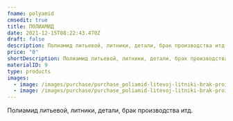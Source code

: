 ```yaml
---
fname: polyamid
cmsedit: true
title: ПОЛИАМИД
date: 2021-12-15T08:22:43.470Z
draft: false
description: Полиамид литьевой, литники, детали, брак производства итд.
price: "0"
shortDescription: Полиамид литьевой, литники, детали, брак производства итд.
materialID: 9
type: products
images:
  - image: /images/purchase/purchase_poliamid-litevoj-litniki-brak-proizvodstva-1.jpg
  - image: /images/purchase/purchase_poliamid-litevoj-litniki-brak-proizvodstva-2.jpg
---
```

Полиамид литьевой, литники, детали, брак производства итд.